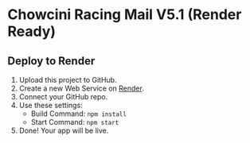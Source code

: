 # Chowcini Racing Mail V5.1 (Render Ready)

## Deploy to Render
1. Upload this project to GitHub.
2. Create a new Web Service on [Render](https://render.com).
3. Connect your GitHub repo.
4. Use these settings:
   - Build Command: `npm install`
   - Start Command: `npm start`
5. Done! Your app will be live.
